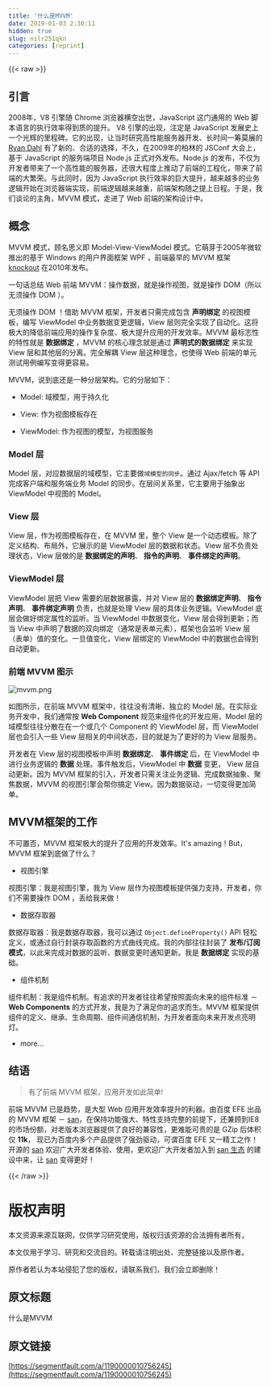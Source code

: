 ```yaml
---
title: '什么是MVVM' 
date: 2019-01-03 2:30:11
hidden: true
slug: nilr251qkn
categories: [reprint]
---
```


{{< raw >}}

                    
<h2 id="articleHeader0">引言</h2>
<p>2008年，V8 引擎随 Chrome 浏览器横空出世，JavaScript 这门通用的 Web 脚本语言的执行效率得到质的提升。 V8 引擎的出现，注定是 JavaScript 发展史上一个光辉的里程碑。它的出现，让当时研究高性能服务器开发、长时间一筹莫展的 <a href="http://tinyclouds.org/" rel="nofollow noreferrer" target="_blank">Ryan Dahl</a> 有了新的、合适的选择，不久，在2009年的柏林的 JSConf 大会上，基于 JavaScript 的服务端项目 Node.js 正式对外发布。Node.js 的发布，不仅为开发者带来了一个高性能的服务器，还很大程度上推动了前端的工程化，带来了前端的大繁荣。与此同时，因为 JavaScript 执行效率的巨大提升，越来越多的业务逻辑开始在浏览器端实现，前端逻辑越来越重，前端架构随之提上日程。于是，我们谈论的主角，MVVM 模式，走进了 Web 前端的架构设计中。</p>
<h2 id="articleHeader1">概念</h2>
<p>MVVM 模式，顾名思义即 Model-View-ViewModel 模式。它萌芽于2005年微软推出的基于 Windows 的用户界面框架 WPF ，前端最早的 MVVM 框架 <a href="https://github.com/knockout/knockout" rel="nofollow noreferrer" target="_blank">knockout</a> 在2010年发布。</p>
<p>一句话总结 Web 前端 MVVM：操作数据，就是操作视图，就是操作 DOM（所以无须操作 DOM ）。</p>
<p>无须操作 DOM ！借助 MVVM 框架，开发者只需完成包含 <strong>声明绑定</strong> 的视图模板，编写 ViewModel 中业务数据变更逻辑，View 层则完全实现了自动化。这将极大的降低前端应用的操作复杂度、极大提升应用的开发效率。MVVM 最标志性的特性就是 <strong>数据绑定</strong> ，MVVM 的核心理念就是通过 <strong>声明式的数据绑定</strong> 来实现 View 层和其他层的分离。完全解耦 View 层这种理念，也使得 Web 前端的单元测试用例编写变得更容易。</p>
<p>MVVM，说到底还是一种分层架构。它的分层如下：</p>
<ul>
<li><p>Model: 域模型，用于持久化</p></li>
<li><p>View: 作为视图模板存在</p></li>
<li><p>ViewModel: 作为视图的模型，为视图服务</p></li>
</ul>
<h3 id="articleHeader2">Model 层</h3>
<p>Model 层，对应数据层的域模型，它主要做<code>域模型的同步</code>。通过 Ajax/fetch 等 API 完成客户端和服务端业务 Model 的同步。在层间关系里，它主要用于抽象出 ViewModel 中视图的 Model。</p>
<h3 id="articleHeader3">View 层</h3>
<p>View 层，作为视图模板存在，在 MVVM 里，整个 View 是一个动态模板。除了定义结构、布局外，它展示的是 ViewModel 层的数据和状态。View 层不负责处理状态，View 层做的是 <strong>数据绑定的声明</strong>、 <strong>指令的声明</strong>、 <strong>事件绑定的声明</strong>。</p>
<h3 id="articleHeader4">ViewModel 层</h3>
<p>ViewModel 层把 View 需要的层数据暴露，并对 View 层的 <strong>数据绑定声明</strong>、 <strong>指令声明</strong>、 <strong>事件绑定声明</strong> 负责，也就是处理 View 层的具体业务逻辑。ViewModel 底层会做好绑定属性的监听。当 ViewModel 中数据变化，View 层会得到更新；而当 View 中声明了数据的双向绑定（通常是表单元素），框架也会监听 View 层（表单）值的变化。一旦值变化，View 层绑定的 ViewModel 中的数据也会得到自动更新。</p>
<h3 id="articleHeader5">前端 MVVM 图示</h3>
<p><span class="img-wrap"><img data-src="/img/bVSNNk?w=1738&amp;h=1038" src="https://static.alili.tech/img/bVSNNk?w=1738&amp;h=1038" alt="mvvm.png" title="mvvm.png" style="cursor: pointer; display: inline;"></span></p>
<p>如图所示，在前端 MVVM 框架中，往往没有清晰、独立的 Model 层。在实际业务开发中，我们通常按 <strong>Web Component</strong> 规范来组件化的开发应用，Model 层的域模型往往分散在在一个或几个 Component 的 ViewModel 层，而 ViewModel 层也会引入一些 View 层相关的中间状态，目的就是为了更好的为 View 层服务。</p>
<p>开发者在 View 层的视图模板中声明 <strong>数据绑定</strong>、 <strong>事件绑定</strong> 后，在 ViewModel 中进行业务逻辑的 <strong>数据</strong> 处理。事件触发后，ViewModel 中 <strong>数据</strong> 变更， View 层自动更新。因为 MVVM 框架的引入，开发者只需关注业务逻辑、完成数据抽象、聚焦数据，MVVM 的视图引擎会帮你搞定 View。因为数据驱动，一切变得更加简单。</p>
<h2 id="articleHeader6">MVVM框架的工作</h2>
<p>不可置否，MVVM 框架极大的提升了应用的开发效率。It's amazing！But，MVVM 框架到底做了什么？</p>
<ul><li><p>视图引擎</p></li></ul>
<p>视图引擎：我是视图引擎，我为 View 层作为视图模板提供强力支持，开发者，你们不需要操作 DOM ，丢给我来做！</p>
<ul><li><p>数据存取器</p></li></ul>
<p>数据存取器：我是数据存取器，我可以通过 <code>Object.defineProperty()</code> API 轻松定义，或通过自行封装存取函数的方式曲线完成。我的内部往往封装了 <strong>发布/订阅模式</strong>，以此来完成对数据的监听、数据变更时通知更新。我是 <strong>数据绑定</strong> 实现的基础。</p>
<ul><li><p>组件机制</p></li></ul>
<p>组件机制：我是组件机制。有追求的开发者往往希望按照面向未来的组件标准 － <strong>Web Components</strong> 的方式开发，我是为了满足你的追求而生。MVVM 框架提供组件的定义、继承、生命周期、组件间通信机制，为开发者面向未来开发点亮明灯。</p>
<ul><li><p>more...</p></li></ul>
<h2 id="articleHeader7">结语</h2>
<blockquote><p>有了前端 MVVM 框架，应用开发如此简单!</p></blockquote>
<p>前端 MVVM 已是趋势，是大型 Web 应用开发效率提升的利器。由百度 EFE 出品的 MVVM 框架 － <a href="https://ecomfe.github.io/san/" rel="nofollow noreferrer" target="_blank">san</a>，在保持功能强大、特性支持完整的前提下，还兼顾到IE8的市场份额，对老版本浏览器提供了良好的兼容性，更难能可贵的是 GZip 后体积仅 <strong>11k</strong>， 现已为百度内多个产品提供了强劲驱动，可谓百度 EFE 又一精工之作！开源的 <a href="https://github.com/ecomfe/san" rel="nofollow noreferrer" target="_blank">san</a> 欢迎广大开发者体验、使用，更欢迎广大开发者加入到 <a href="https://github.com/ecomfe?utf8=%E2%9C%93&amp;q=san&amp;type=&amp;language=" rel="nofollow noreferrer" target="_blank">san 生态</a> 的建设中来，让 <a href="https://ecomfe.github.io/san/" rel="nofollow noreferrer" target="_blank">san</a> 变得更好！</p>

                
{{< /raw >}}

# 版权声明
本文资源来源互联网，仅供学习研究使用，版权归该资源的合法拥有者所有，

本文仅用于学习、研究和交流目的。转载请注明出处、完整链接以及原作者。

原作者若认为本站侵犯了您的版权，请联系我们，我们会立即删除！

## 原文标题
什么是MVVM

## 原文链接
[https://segmentfault.com/a/1190000010756245](https://segmentfault.com/a/1190000010756245)

